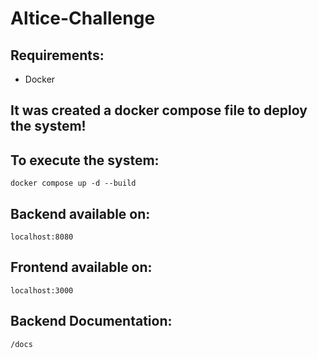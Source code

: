 # Altice-Challenge

## Requirements:
- Docker

## It was created a docker compose file to deploy the system!

## To execute the system:
`docker compose up -d --build`

## Backend available on:
`localhost:8080`

## Frontend available on:
`localhost:3000`

## Backend Documentation:
`/docs`
